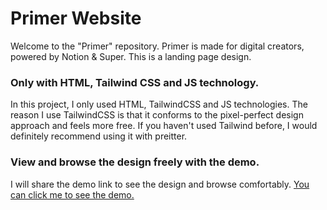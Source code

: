 <h1 >Primer Website</h1>

<p>Welcome to the "Primer" repository. Primer is made for digital creators, powered by Notion &amp; Super. This is a landing page design.</p>
<h3>Only with HTML, Tailwind CSS and JS technology.</h3>
<p>In this project, I only used HTML, TailwindCSS and JS technologies. The reason I use TailwindCSS is that it conforms to the pixel-perfect design approach and feels more free. If you haven't used Tailwind before, I would definitely recommend using it with preitter.</p>

<h3>View and browse the design freely with the demo.</h3>
<p>I will share the demo link to see the design and browse comfortably. <a href="https://primer-super.vercel.app/" target="_blank">You can click me to see the demo.</a></p>


